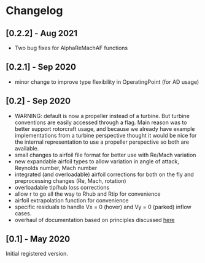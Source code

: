 # Changelog


## [0.2.2] - Aug 2021

- Two bug fixes for AlphaReMachAF functions

## [0.2.1] - Sep 2020

- minor change to improve type flexibility in OperatingPoint (for AD usage)

## [0.2] - Sep 2020

- WARNING: default is now a propeller instead of a turbine.  But turbine conventions are easily accessed through a flag.  Main reason was to better support rotorcraft usage, and because we already have example implementations from a turbine perspective thought it would be nice for the internal representation to use a propeller perspective so both are available.
- small changes to airfoil file format for better use with Re/Mach variation
- new expandable airfoil types to allow variation in angle of attack, Reynolds number, Mach number
- integrated (and overloadable) airfoil corrections for both on the fly and preprocessing changes (Re, Mach, rotation)
- overloadable tip/hub loss corrections
- allow r to go all the way to Rhub and Rtip for convenience
- airfoil extrapolation function for convenience
- specific residuals to handle Vx = 0 (hover) and Vy = 0 (parked) inflow cases.
- overhaul of documentation based on principles discussed [here](https://documentation.divio.com)

## [0.1] - May 2020

Initial registered version.